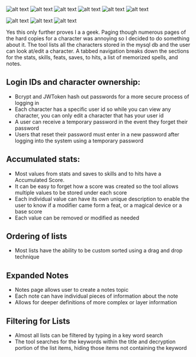 
![alt text](https://img.shields.io/badge/uses-Node-brightgreen.svg) ![alt text](https://img.shields.io/badge/uses-MySql-brightgreen.svg) ![alt text](https://img.shields.io/badge/uses-Express-brightgreen.svg) ![alt text](https://img.shields.io/badge/uses-bcrypt-brightgreen.svg) ![alt text](https://img.shields.io/badge/uses-Json_Web_Token-brightgreen.svg) ![alt text](https://img.shields.io/badge/uses-Lodash-brightgreen.svg)

![alt text](https://img.shields.io/badge/uses-Angular-blue.svg) ![alt text](https://img.shields.io/badge/uses-Material-blue.svg)  ![alt text](https://img.shields.io/badge/uses-semantic-blue.svg)

Yes this only further proves I a a geek. Paging though numerous pages of the hard copies for a character was annoying so I decided to do something about it. The tool lists all the characters stored in the mysql db and the user can look at/edit a character. A tabbed navigation breaks down the sections for the stats, skills, feats, saves, to hits, a list of memorized spells, and notes.

## Login IDs and character ownership:
  * Bcrypt and JWToken hash out passwords for a more secure process of logging in
  * Each character has a specific user id so while you can view any character, you can only edit a character that has your user id
  * A user can receive a temporary password in the event they forget their password
  * Users that reset their password must enter in a new password after logging into the system using a temporary password
## Accumulated stats:
  * Most values from stats and saves to skills and to hits have a Accumulated Score.
  * It can be easy to forget how a score was created so the tool allows multiple values to be stored under each score
  * Each individual value can have its own unique description to enable the user to know if a modifier came form a feat, or a magical device or a base score
  * Each value can be removed or modified as needed 
## Ordering of lists
  * Most lists have the ability to be custom sorted using a drag and drop technique
## Expanded Notes
* Notes page allows user to create a notes topic
* Each note can have individual pieces of information about the note
* Allows for deeper definitions of more complex or layer information
## Filtering for Lists
* Almost all lists can be filtered by typing in a key word search
* The tool searches for the keywords within the title and decryption portion of the list items, hiding those items not containing the keyword


